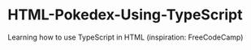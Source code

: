 # HTML-Pokedex-Using-TypeScript
 Learning how to use TypeScript in HTML  (inspiration: FreeCodeCamp)
